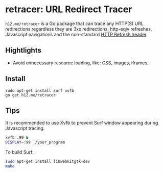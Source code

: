 retracer: URL Redirect Tracer
=============================

`h12.me/retracer` is a Go package that can trace any HTTP(S) URL redirections regardless
they are 3xx redirections, http-eqiv refreshes, Javascript navigations and the non-standard
[HTTP Refresh header](http://www.otsukare.info/2015/03/26/refresh-http-header).

Hightlights
-----------

* Avoid unnecessary resource loading, like: CSS, images, iframes.

Install
-------

```
sudo apt-get install surf xvfb
go get h12.me/retracer
```

Tips
----

It is recommended to use Xvfb to prevent Surf window appearing during Javascript tracing.

```bash
xvfb :99 &
DISPLAY=:99 ./your_program
```

To build Surf:

```bash
sudo apt-get install libwebkitgtk-dev
make
```
